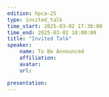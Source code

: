 ```yaml
---
edition: hpca-25
type: invited_talk
time_start: 2025-03-02 17:30:00
time_end: 2025-03-02 18:00:00
title: "Invited Talk"
speaker:
    name: To Be Announced 
    affiliation: 
    avatar:   
    url: 

presentation: 
---
```

